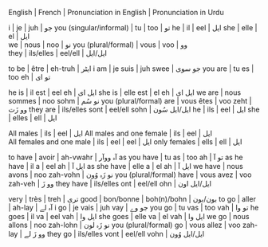 


English | French | Pronunciation in English | Pronunciation in Urdu

i | je | juh | جو
you (singular/informal) | tu | too | تو 
he | il | eel | ایل
she | elle | el | ایل   
we | nous | noo | نو
you (plural/formal) | vous | voo | وو   
they | ils/elles | eel/ell | ایل/ایل    


to be | être | eh-truh | ایٹر
i am | je suis | juh swee | جو سوی
you are | tu es | too eh | تو ای

he is | il est | eel eh | ایل ای
she is | elle est | el eh | ایل ای
we are | nous sommes | noo sohm | نو سُم
you (plural/formal) are | vous êtes | voo zeht | وو زَت
they are | ils/elles sont | eel/ell sohn | ایل/ایل سُون
he | ils | eel | ایل
she | elles | ell | ایل

All males | ils | eel | ایل
All males and one female | ils | eel | ایل  
All females and one male | ils | eel | eel | ایل
only females | ells | ell | ایل


to have | avoir | ah-vwahr | آہ ووآر
as you have | tu as | too ah | تو آ
as he have | il a | eel ah | ایل آ
as she have | elle a | el ah | ایل آ
we have | nous avons | noo zah-vohn | نو زَہ وُون
you (plural/formal) have | vous avez | voo zah-veh | وو زَ
they have | ils/elles ont | eel/ell ohn | ایل/ایل اون

very | très | treh | تری
good | bon/bonne | boh(n)/bohn | بون/بون
to go | aller | ah-lay | آہ لے
i go | je vais | juh vay | جو وے
you go | tu vas | too vah | تو وا
he goes | il va | eel vah | ایل وا
she goes | elle va | el vah | ایل وا
we go | nous allons | noo zah-lohn | نو زَہ لون
you (plural/formal) go | vous allez | voo zah-lay | وو زَ لے
they go | ils/elles vont | eel/ell vohn | ایل/ایل وُون


























































